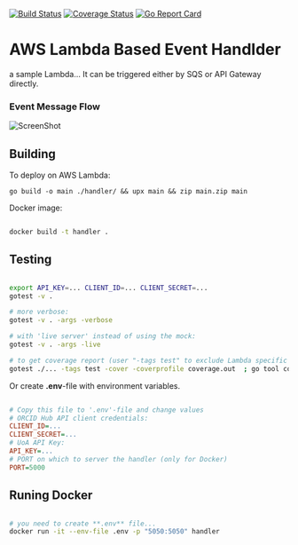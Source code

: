[![Build Status](https://travis-ci.org/university-of-auckland/ORCID-Hub-Integration.svg?branch=master)](https://travis-ci.org/university-of-auckland/ORCID-Hub-Integration)
[![Coverage Status](https://coveralls.io/repos/github/university-of-auckland/ORCID-Hub-Integration/badge.svg?branch=master)](https://coveralls.io/github/university-of-auckland/ORCID-Hub-Integration?branch=master)
[![Go Report Card](https://goreportcard.com/badge/github.com/university-of-auckland/ORCID-Hub-Integration)](https://goreportcard.com/report/github.com/university-of-auckland/ORCID-Hub-Integration)

# AWS Lambda Based Event Handlder

a sample Lambda...
It can be triggered either by SQS or API Gateway directly.

### Event Message Flow
![ScreenShot](https://wiki.auckland.ac.nz/rest/gliffy/1.0/embeddedDiagrams/223c4818-415f-4cd2-971d-951f0728ff53.png "Message Flow")

## Building

To deploy on AWS Lambda:

```
go build -o main ./handler/ && upx main && zip main.zip main
```

Docker image:

```sh 

docker build -t handler . 

```


## Testing

```sh

export API_KEY=... CLIENT_ID=... CLIENT_SECRET=...
gotest -v .

# more verbose:
gotest -v . -args -verbose

# with 'live server' instead of using the mock:
gotest -v . -args -live

# to get coverage report (user "-tags test" to exclude Lambda specific bits from the coverage):
gotest ./... -tags test -cover -coverprofile coverage.out  ; go tool cover -html=coverage.out -o coverage.html

```

Or create **.env**-file with environment variables.

```ini

# Copy this file to '.env'-file and change values
# ORCID Hub API client credentials:
CLIENT_ID=...
CLIENT_SECRET=...
# UoA API Key:
API_KEY=...
# PORT on which to server the handler (only for Docker)
PORT=5000

```

## Runing Docker

```sh 

# you need to create **.env** file...
docker run -it --env-file .env -p "5050:5050" handler

```

